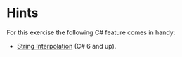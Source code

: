 # Hints

For this exercise the following C# feature comes in handy:

- [String Interpolation](https://docs.microsoft.com/en-us/dotnet/csharp/language-reference/tokens/interpolated) (C# 6 and up).
